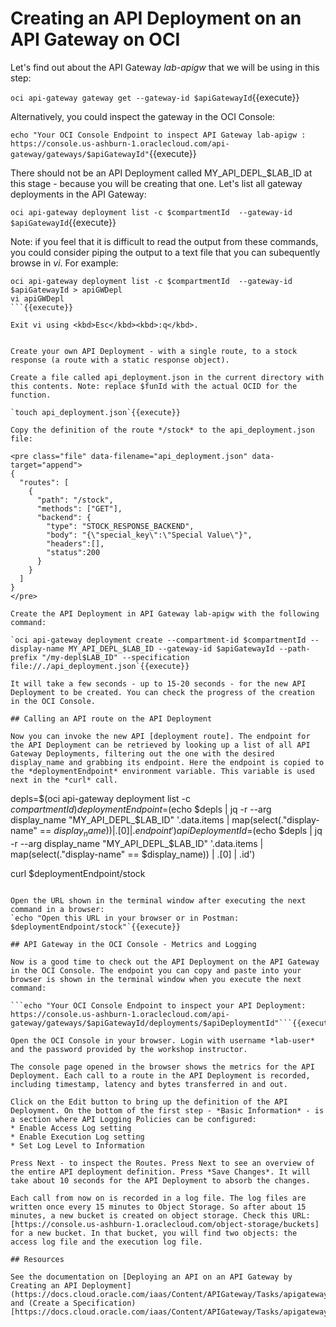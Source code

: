 # Creating an API Deployment on an API Gateway on OCI

Let's find out about the API Gateway *lab-apigw* that we will be using in this step:

`oci api-gateway gateway get --gateway-id $apiGatewayId`{{execute}}

Alternatively, you could inspect the gateway in the OCI Console:

```echo "Your OCI Console Endpoint to inspect API Gateway lab-apigw : https://console.us-ashburn-1.oraclecloud.com/api-gateway/gateways/$apiGatewayId"```{{execute}}


There should not be an API Deployment called MY_API_DEPL_$LAB_ID at this stage - because you will be creating that one. Let's list all gateway deployments in the API Gateway:

`oci api-gateway deployment list -c $compartmentId  --gateway-id $apiGatewayId`{{execute}}

Note: if you feel that it is difficult to read the output from these commands, you could consider piping the output to a text file that you can subequently browse in *vi*. For example:

```
oci api-gateway deployment list -c $compartmentId  --gateway-id $apiGatewayId > apiGWDepl
vi apiGWDepl
```{{execute}}

Exit vi using <kbd>Esc</kbd><kbd>:q</kbd>.


Create your own API Deployment - with a single route, to a stock response (a route with a static response object).

Create a file called api_deployment.json in the current directory with this contents. Note: replace $funId with the actual OCID for the function.

`touch api_deployment.json`{{execute}}

Copy the definition of the route */stock* to the api_deployment.json file:

<pre class="file" data-filename="api_deployment.json" data-target="append">
{
  "routes": [
    {
      "path": "/stock",
      "methods": ["GET"],
      "backend": {
        "type": "STOCK_RESPONSE_BACKEND",
        "body": "{\"special_key\":\"Special Value\"}",
        "headers":[],
        "status":200
      }
    }
  ]
}
</pre>

Create the API Deployment in API Gateway lab-apigw with the following command:  

`oci api-gateway deployment create --compartment-id $compartmentId --display-name MY_API_DEPL_$LAB_ID --gateway-id $apiGatewayId --path-prefix "/my-depl$LAB_ID" --specification file://./api_deployment.json`{{execute}}

It will take a few seconds - up to 15-20 seconds - for the new API Deployment to be created. You can check the progress of the creation in the OCI Console.

## Calling an API route on the API Deployment

Now you can invoke the new API [deployment route]. The endpoint for the API Deployment can be retrieved by looking up a list of all API Gateway Deployments, filtering out the one with the desired display_name and grabbing its endpoint. Here the endpoint is copied to the *deploymentEndpoint* environment variable. This variable is used next in the *curl* call.

```
depls=$(oci api-gateway deployment list -c $compartmentId)
deploymentEndpoint=$(echo $depls | jq -r --arg display_name "MY_API_DEPL_$LAB_ID" '.data.items | map(select(."display-name" == $display_name)) | .[0] | .endpoint')
apiDeploymentId=$(echo $depls | jq -r --arg display_name "MY_API_DEPL_$LAB_ID" '.data.items | map(select(."display-name" == $display_name)) | .[0] | .id')

curl $deploymentEndpoint/stock
```{{execute}}

Open the URL shown in the terminal window after executing the next command in a browser:
`echo "Open this URL in your browser or in Postman: $deploymentEndpoint/stock"`{{execute}}

## API Gateway in the OCI Console - Metrics and Logging

Now is a good time to check out the API Deployment on the API Gateway in the OCI Console. The endpoint you can copy and paste into your browser is shown in the terminal window when you execute the next command:

```echo "Your OCI Console Endpoint to inspect your API Deployment: https://console.us-ashburn-1.oraclecloud.com/api-gateway/gateways/$apiGatewayId/deployments/$apiDeploymentId"```{{execute}}

Open the OCI Console in your browser. Login with username *lab-user* and the password provided by the workshop instructor.

The console page opened in the browser shows the metrics for the API Deployment. Each call to a route in the API Deployment is recorded, including timestamp, latency and bytes transferred in and out.

Click on the Edit button to bring up the definition of the API Deployment. On the bottom of the first step - *Basic Information* - is a section where API Logging Policies can be configured:
* Enable Access Log setting
* Enable Execution Log setting
* Set Log Level to Information

Press Next - to inspect the Routes. Press Next to see an overview of the entire API deployment definition. Press *Save Changes*. It will take about 10 seconds for the API Deployment to absorb the changes.

Each call from now on is recorded in a log file. The log files are written once every 15 minutes to Object Storage. So after about 15 minutes, a new bucket is created on object storage. Check this URL: [https://console.us-ashburn-1.oraclecloud.com/object-storage/buckets] for a new bucket. In that bucket, you will find two objects: the access log file and the execution log file. 

## Resources

See the documentation on [Deploying an API on an API Gateway by Creating an API Deployment](https://docs.cloud.oracle.com/iaas/Content/APIGateway/Tasks/apigatewaycreatingdeployment.htm) and (Create a Specification)[https://docs.cloud.oracle.com/iaas/Content/APIGateway/Tasks/apigatewaycreatingspecification.htm].
